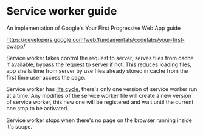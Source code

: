# Service worker guide

An implementation of Google's Your First Progressive Web App guide

https://developers.google.com/web/fundamentals/codelabs/your-first-pwapp/

Service worker takes control the request to server, serves files from cache if available, bypass the request to server if not. This reduces loading files, app shells time from server by use files already stored in cache from the first time user access the page.

Service worker has [life cycle](https://developers.google.com/web/fundamentals/primers/service-workers/lifecycle#devtools), there's only one version of service worker run at a time. Any modifies of the service worker file will create a new version of service worker, this new one will be registered and wait until the current one stop to be activated.

Service worker stops when there's no page on the browser running inside it's scope.
